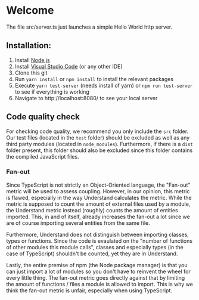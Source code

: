 # Welcome

The file src/server.ts just launches a simple Hello World http server.

## Installation:

1. Install [Node.js](https://nodejs.org/en/)
2. Install [Visual Studio Code](https://code.visualstudio.com/) (or any other IDE)
3. Clone this git
4. Run `yarn install` or `npm install` to install the relevant packages
5. Execute `yarn test-server` (needs install of yarn) or `npm run test-server` to see if everything is working
6. Navigate to http://localhost:8080/ to see your local server

## Code quality check

For checking code quality, we recommend you only include the `src` folder. Our test files (located in the `test` folder) should be excluded as well as any third party modules (located in `node_modules`). Furthermore, if there is a `dist` folder present, this folder should also be excluded since this folder contains the compiled JavaScript files.

### Fan-out

Since TypeScript is not strictly an Object-Oriented language, the "Fan-out" metric will be used to assess coupling. However, in our opinion, this metric is flawed, especially in the way Understand calculates the metric. While the metric is supposed to count the amount of external files used by a module, the Understand metric instead (roughly) counts the amount of entities imported. This, in and of itself, already increases the fan-out a lot since we are of course importing several entities from the same file.

Furthermore, Understand does not distinguish between importing classes, types or functions. Since the code is evaulated on the "number of functions of other modules this module calls", classes and especially types (in the case of TypeScript) shouldn't be counted, yet they are in Understand.

Lastly, the entire premise of npm (the Node package manager) is that you can just import a lot of modules so you don't have to reinvent the wheel for every little thing. The fan-out metric goes directly against that by limiting the amount of functions / files a module is allowed to import. This is why we think the fan-out metric is unfair, especially when using TypeScript.
